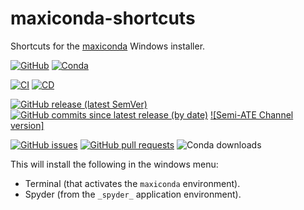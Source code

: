 # maxiconda-shortcuts

Shortcuts for the [maxiconda](https://github.com/Semi-ATE/maxiconda) Windows installer.

[![GitHub](https://img.shields.io/github/license/Semi-ATE/maxiconda-shortcuts?color=black)](https://github.com/Semi-ATE/maxiconda-shortcuts/blob/main/LICENSE)
[![Conda](https://img.shields.io/conda/pn/Semi-ATE/maxiconda-shortcuts?color=black)](https://anaconda.org/Semi-ATE/maxiconda-shortcuts)

[![CI](https://github.com/Semi-ATE/maxiconda-shortcuts/workflows/CI/badge.svg?branch=main)](https://github.com/Semi-ATE/maxiconda-shortcuts/actions?query=workflow%3ACI)
[![CD](https://github.com/Semi-ATE/maxiconda-shortcuts/workflows/CD/badge.svg)](https://github.com/Semi-ATE/maxiconda-shortcuts/actions?query=workflow%3ACD)

[![GitHub release (latest SemVer)](https://img.shields.io/github/v/release/Semi-ATE/maxiconda-shortcuts?color=blue&label=GitHub&sort=semver)](https://github.com/Semi-ATE/maxiconda-shortcuts/releases/latest)
[![GitHub commits since latest release (by date)](https://img.shields.io/github/commits-since/Semi-ATE/maxiconda-shortcuts/latest)](https://github.com/Semi-ATE/maxiconda-shortcuts)
[![Semi-ATE Channel version]](https://img.shields.io/conda/v/Semi-ATE/maxiconda-shortcuts?color=blue)

[![GitHub issues](https://img.shields.io/github/issues/Semi-ATE/maxiconda-shortcuts)](https://github.com/Semi-ATE/maxiconda-shortcuts/issues)
[![GitHub pull requests](https://img.shields.io/github/issues-pr/Semi-ATE/maxiconda-shortcuts)](https://github.com/Semi-ATE/maxiconda-shortcuts/pulls)
![Conda downloads](https://img.shields.io/conda/dn/Semi-ATE/maxiconda-shortcuts?color=brightgreen)

This will install the following in the windows menu:
- Terminal (that activates the `maxiconda` environment).
- Spyder (from the `_spyder_` application environment).
